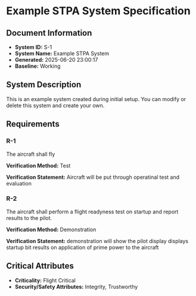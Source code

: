 # Example STPA System Specification

## Document Information

- **System ID:** S-1
- **System Name:** Example STPA System
- **Generated:** 2025-06-20 23:00:17
- **Baseline:** Working

## System Description

This is an example system created during initial setup. You can modify or delete this system and create your own.

## Requirements

### R-1

The aircraft shall fly

**Verification Method:** Test

**Verification Statement:** Aircraft will be put through operatinal test and evaluation

### R-2

The aircraft shall perform a flight readyness test on startup and report results to the pilot.

**Verification Method:** Demonstration

**Verification Statement:** demonstration will show the pilot display displays startup bit results on application of prime power to the aircraft

## Critical Attributes

- **Criticality:** Flight Critical
- **Security/Safety Attributes:** Integrity, Trustworthy
